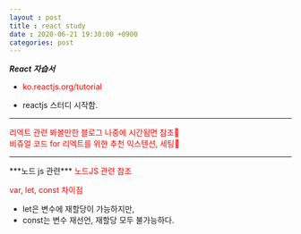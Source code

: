 ```yaml
---
layout : post
title : react study
date : 2020-06-21 19:30:00 +0900
categories: post
---
```

<head>
    <style type="text/css">
    a:link { color: red; text-decoration: none;}
    a:visited { color: black; text-decoration: none;}
    a:hover { color: darkblue; text-decoration: underline;}
    </style>
</head>

***React 자습서***
- <a href=https://ko.reactjs.org/tutorial/tutorial.html>ko.reactjs.org/tutorial</a>

- reactjs 스터디 시작함.
<hr>
<a href="https://gongbu-ing.tistory.com/35?category=780189">리엑트 관련 봐볼만한 블로그 나중에 시간됨면 참조🛴</a><br>
<a href="https://www.vobour.com/vscode-%EC%B6%94%EC%B2%9C-%EC%9D%B5%EC%8A%A4%ED%85%90%EC%85%98%EA%B3%BC-%EC%84%B8%ED%8C%85-vscode-recommended-e">비쥬얼 코드 for 리엑트를 위한 추천 익스텐션, 세팅🛴</a>

<hr>
***노드 js 관련***
<a href="https://javacpro.tistory.com/63">노드JS 관련 참조</a><br>

<a href="https://gist.github.com/LeoHeo/7c2a2a6dbcf80becaaa1e61e90091e5d">var, let, const 차이점</a>
- let은 변수에 재할당이 가능하지만,
- const는 변수 재선언, 재할당 모두 불가능하다.